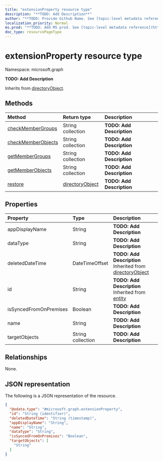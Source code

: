 ```yaml
---
title: "extensionProperty resource type"
description: "**TODO: Add Description**"
author: "**TODO: Provide Github Name. See [topic-level metadata reference](https://msgo.azurewebsites.net/add/document/guidelines/metadata.html#topic-level-metadata)**"
localization_priority: Normal
ms.prod: "**TODO: Add MS prod. See [topic-level metadata reference](https://msgo.azurewebsites.net/add/document/guidelines/metadata.html#topic-level-metadata)**"
doc_type: resourcePageType
---
```


# extensionProperty resource type


Namespace: microsoft.graph

**TODO: Add Description**


Inherits from [directoryObject](../resources/directoryobject.md).

## Methods
|Method|Return type|Description|
|:---|:---|:---|
|[checkMemberGroups](../api/extensionproperty-checkmembergroups.md)|String collection|**TODO: Add Description**|
|[checkMemberObjects](../api/extensionproperty-checkmemberobjects.md)|String collection|**TODO: Add Description**|
|[getMemberGroups](../api/extensionproperty-getmembergroups.md)|String collection|**TODO: Add Description**|
|[getMemberObjects](../api/extensionproperty-getmemberobjects.md)|String collection|**TODO: Add Description**|
|[restore](../api/extensionproperty-restore.md)|[directoryObject](../resources/directoryobject.md)|**TODO: Add Description**|

## Properties
|Property|Type|Description|
|:---|:---|:---|
|appDisplayName|String|**TODO: Add Description**|
|dataType|String|**TODO: Add Description**|
|deletedDateTime|DateTimeOffset|**TODO: Add Description** Inherited from [directoryObject](../resources/directoryobject.md)|
|id|String|**TODO: Add Description** Inherited from [entity](../resources/entity.md)|
|isSyncedFromOnPremises|Boolean|**TODO: Add Description**|
|name|String|**TODO: Add Description**|
|targetObjects|String collection|**TODO: Add Description**|

## Relationships
None.

## JSON representation
The following is a JSON representation of the resource.
<!-- {
  "blockType": "resource",
  "keyProperty": "id",
  "@odata.type": "microsoft.graph.extensionProperty",
  "baseType": "microsoft.graph.directoryObject",
  "openType": true
}
-->
``` json
{
  "@odata.type": "#microsoft.graph.extensionProperty",
  "id": "String (identifier)",
  "deletedDateTime": "String (timestamp)",
  "appDisplayName": "String",
  "name": "String",
  "dataType": "String",
  "isSyncedFromOnPremises": "Boolean",
  "targetObjects": [
    "String"
  ]
}
```

